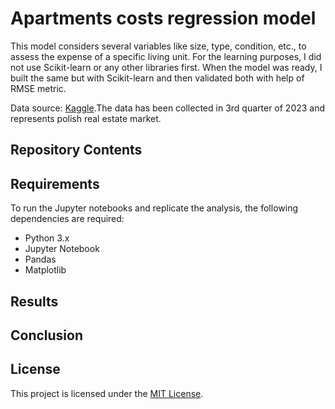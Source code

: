 # Apartments costs regression model

This model considers several variables like size, type, condition, etc., to assess the expense of a specific living unit. For the learning purposes, I did not use Scikit-learn or any other libraries first. When the model was ready, I built the same but with Scikit-learn and then validated both with help of RMSE metric.

Data source: [Kaggle](https://www.kaggle.com/datasets/krzysztofjamroz/apartment-prices-in-poland-2023q3).The data has been collected in 3rd quarter of 2023 and represents polish real estate market.

## Repository Contents


## Requirements

To run the Jupyter notebooks and replicate the analysis, the following dependencies are required:

- Python 3.x
- Jupyter Notebook
- Pandas
- Matplotlib

## Results


## Conclusion


## License

This project is licensed under the [MIT License](LICENSE).
